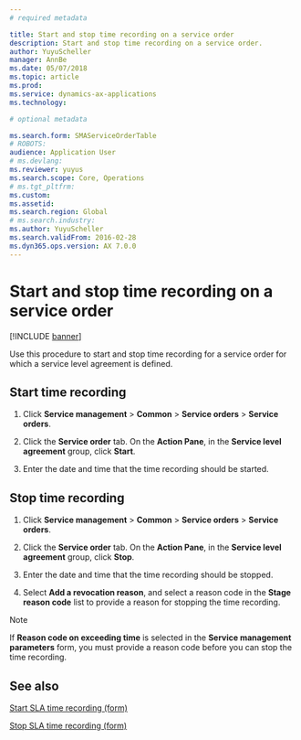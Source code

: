 ```yaml
---
# required metadata

title: Start and stop time recording on a service order 
description: Start and stop time recording on a service order.
author: YuyuScheller
manager: AnnBe
ms.date: 05/07/2018
ms.topic: article
ms.prod: 
ms.service: dynamics-ax-applications
ms.technology: 

# optional metadata

ms.search.form: SMAServiceOrderTable
# ROBOTS: 
audience: Application User
# ms.devlang: 
ms.reviewer: yuyus
ms.search.scope: Core, Operations
# ms.tgt_pltfrm: 
ms.custom: 
ms.assetid: 
ms.search.region: Global
# ms.search.industry: 
ms.author: YuyuScheller
ms.search.validFrom: 2016-02-28
ms.dyn365.ops.version: AX 7.0.0
---
```


# Start and stop time recording on a service order 

[!INCLUDE [banner](../includes/banner.md)]


Use this procedure to start and stop time recording for a service order for which a service level agreement is defined.

## Start time recording

1.  Click **Service management** \> **Common** \> **Service orders** \> **Service orders**.

2.  Click the **Service order** tab. On the **Action Pane**, in the **Service level agreement** group, click **Start**.

3.  Enter the date and time that the time recording should be started.

## Stop time recording

1.  Click **Service management** \> **Common** \> **Service orders** \> **Service orders**.

2.  Click the **Service order** tab. On the **Action Pane**, in the **Service level agreement** group, click **Stop**.

3.  Enter the date and time that the time recording should be stopped.

4.  Select **Add a revocation reason**, and select a reason code in the **Stage reason code** list to provide a reason for stopping the time recording.


> [!NOTE]
> <P>If <STRONG>Reason code on exceeding time</STRONG> is selected in the <STRONG>Service management parameters</STRONG> form, you must provide a reason code before you can stop the time recording.</P>



## See also

[Start SLA time recording (form)](https://technet.microsoft.com/en-us/library/hh242297\(v=ax.60\))

[Stop SLA time recording (form)](https://technet.microsoft.com/en-us/library/hh242241\(v=ax.60\))

  


